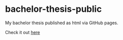 # bachelor-thesis-public
My bachelor thesis published as html via GitHub pages.

Check it out [here](https://a-grasso.github.io/bachelor-thesis-public/)
